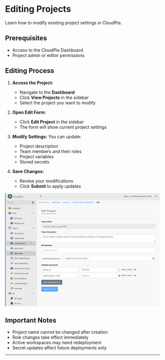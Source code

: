 # Editing Projects

Learn how to modify existing project settings in CloudPie.

## Prerequisites
- Access to the CloudPie Dashboard
- Project admin or editor permissions

## Editing Process

1. **Access the Project:**
   - Navigate to the **Dashboard**
   - Click **View Projects** in the sidebar
   - Select the project you want to modify

2. **Open Edit Form:**
   - Click **Edit Project** in the sidebar
   - The form will show current project settings

3. **Modify Settings:**
   You can update:
   - Project description
   - Team members and their roles
   - Project variables
   - Stored secrets

4. **Save Changes:**
   - Review your modifications
   - Click **Submit** to apply updates

![Screenshot of Edit Project form](images/edit_project.png)

## Important Notes
- Project name cannot be changed after creation
- Role changes take effect immediately
- Active workspaces may need redeployment
- Secret updates affect future deployments only

---
